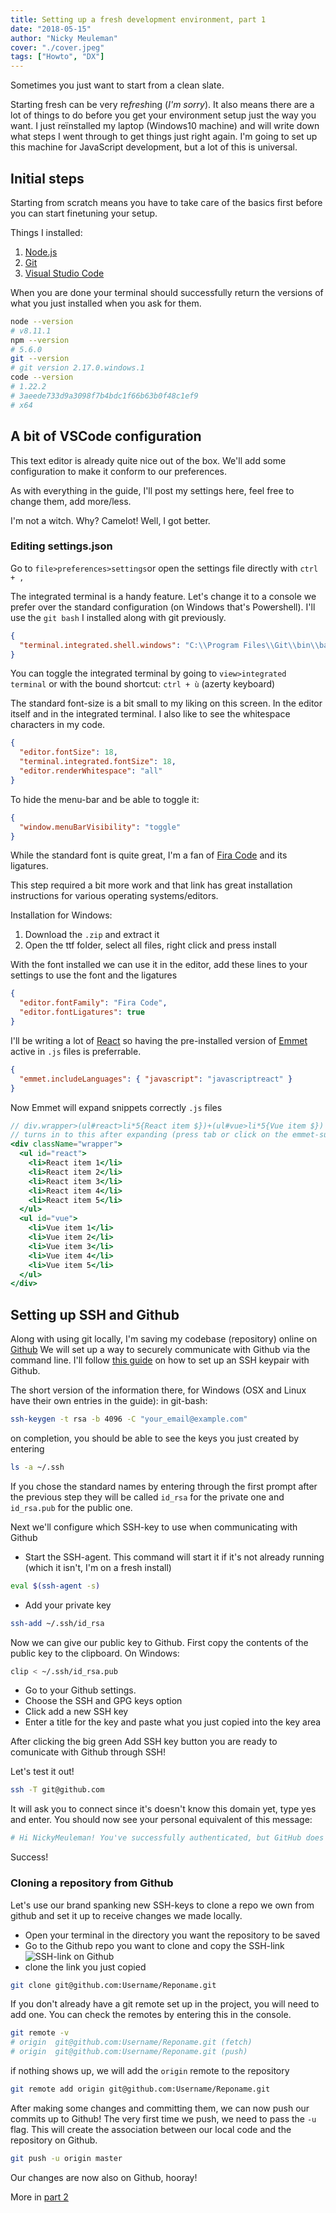 ```yaml
---
title: Setting up a fresh development environment, part 1
date: "2018-05-15"
author: "Nicky Meuleman"
cover: "./cover.jpeg"
tags: ["Howto", "DX"]
---
```


Sometimes you just want to start from a clean slate.

Starting fresh can be very re*fresh*ing (_I'm sorry_). It also means there are a lot of things to do before you get your environment setup just the way you want.
I just reïnstalled my laptop (Windows10 machine) and will write down what steps I went through to get things just right again. I'm going to set up this machine for JavaScript development, but a lot of this is universal.

## Initial steps

Starting from scratch means you have to take care of the basics first before you can start finetuning your setup.

Things I installed:

1.  [Node.js](https://nodejs.org/)
2.  [Git](https://git-scm.com/)
3.  [Visual Studio Code](https://code.visualstudio.com/)

When you are done your terminal should successfully return the versions of what you just installed when you ask for them.

```sh
node --version
# v8.11.1
npm --version
# 5.6.0
git --version
# git version 2.17.0.windows.1
code --version
# 1.22.2
# 3aeede733d9a3098f7b4bdc1f66b63b0f48c1ef9
# x64
```

## A bit of VSCode configuration

This text editor is already quite nice out of the box. We'll add some configuration to make it conform to our preferences.

As with everything in the guide, I'll post my settings here, feel free to change them, add more/less.

I'm not a witch. Why? Camelot! Well, I got better.

### Editing settings.json

Go to `file>preferences>settings`or open the settings file directly with `ctrl + ,`

The integrated terminal is a handy feature. Let's change it to a console we prefer over the standard configuration (on Windows that's Powershell).
I'll use the `git bash` I installed along with git previously.

```json
{
  "terminal.integrated.shell.windows": "C:\\Program Files\\Git\\bin\\bash.exe"
}
```

You can toggle the integrated terminal by going to `view>integrated terminal` or with the bound shortcut: `ctrl + ù` (azerty keyboard)

The standard font-size is a bit small to my liking on this screen.
In the editor itself and in the integrated terminal.
I also like to see the whitespace characters in my code.

```json
{
  "editor.fontSize": 18,
  "terminal.integrated.fontSize": 18,
  "editor.renderWhitespace": "all"
}
```

To hide the menu-bar and be able to toggle it:

```json
{
  "window.menuBarVisibility": "toggle"
}
```

While the standard font is quite great, I'm a fan of [Fira Code](https://github.com/tonsky/FiraCode) and its ligatures.

This step required a bit more work and that link has great installation instructions for various operating systems/editors.

Installation for Windows:

1.  Download the `.zip` and extract it
2.  Open the ttf folder, select all files, right click and press install

With the font installed we can use it in the editor, add these lines to your settings to use the font and the ligatures

```json
{
  "editor.fontFamily": "Fira Code",
  "editor.fontLigatures": true
}
```

I'll be writing a lot of [React](https://reactjs.org/) so having the pre-installed version of [Emmet](https://emmet.io/) active in `.js` files is preferrable.

```json
{
  "emmet.includeLanguages": { "javascript": "javascriptreact" }
}
```

Now Emmet will expand snippets correctly `.js` files

```jsx
// div.wrapper>(ul#react>li*5{React item $})+(ul#vue>li*5{Vue item $})
// turns in to this after expanding (press tab or click on the emmet-suggestion)
<div className="wrapper">
  <ul id="react">
    <li>React item 1</li>
    <li>React item 2</li>
    <li>React item 3</li>
    <li>React item 4</li>
    <li>React item 5</li>
  </ul>
  <ul id="vue">
    <li>Vue item 1</li>
    <li>Vue item 2</li>
    <li>Vue item 3</li>
    <li>Vue item 4</li>
    <li>Vue item 5</li>
  </ul>
</div>
```

## Setting up SSH and Github

Along with using git locally, I'm saving my codebase (repository) online on [Github](https://github.com/)
We will set up a way to securely communicate with Github via the command line.
I'll follow [this guide](https://help.github.com/articles/connecting-to-github-with-ssh/) on how to set up an SSH keypair with Github.

The short version of the information there, for Windows (OSX and Linux have their own entries in the guide):
in git-bash:

```bash
ssh-keygen -t rsa -b 4096 -C "your_email@example.com"
```

on completion, you should be able to see the keys you just created by entering

```bash
ls -a ~/.ssh
```

If you chose the standard names by entering through the first prompt after the previous step
they will be called `id_rsa` for the private one and `id_rsa.pub` for the public one.

Next we'll configure which SSH-key to use when communicating with Github

- Start the SSH-agent.
  This command will start it if it's not already running (which it isn't, I'm on a fresh install)

```bash
eval $(ssh-agent -s)
```

- Add your private key

```bash
ssh-add ~/.ssh/id_rsa
```

Now we can give our public key to Github.
First copy the contents of the public key to the clipboard.
On Windows:

```bash
clip < ~/.ssh/id_rsa.pub
```

- Go to your Github settings.
- Choose the SSH and GPG keys option
- Click add a new SSH key
- Enter a title for the key and paste what you just copied into the key area

After clicking the big green Add SSH key button you are ready to comunicate with Github through SSH!

Let's test it out!

```bash
ssh -T git@github.com
```

It will ask you to connect since it's doesn't know this domain yet, type yes and enter.
You should now see your personal equivalent of this message:

```bash
# Hi NickyMeuleman! You've successfully authenticated, but GitHub does not provide shell access.
```

Success!

### Cloning a repository from Github

Let's use our brand spanking new SSH-keys to clone a repo we own from github and set it up to receive changes we made locally.

- Open your terminal in the directory you want the repository to be saved
- Go to the Github repo you want to clone and copy the SSH-link
  ![SSH-link on Github](./SSHlink.png)
- clone the link you just copied

```bash
git clone git@github.com:Username/Reponame.git
```

If you don't already have a git remote set up in the project, you will need to add one.
You can check the remotes by entering this in the console.

```bash
git remote -v
# origin  git@github.com:Username/Reponame.git (fetch)
# origin  git@github.com:Username/Reponame.git (push)
```

if nothing shows up, we will add the `origin` remote to the repository

```bash
git remote add origin git@github.com:Username/Reponame.git
```

After making some changes and committing them, we can now push our commits up to Github!
The very first time we push, we need to pass the `-u` flag. This will create the association between our local code and the repository on Github.

```bash
git push -u origin master
```

Our changes are now also on Github, hooray!

More in [part 2](/blog/fresh-development-environment-part-2)
